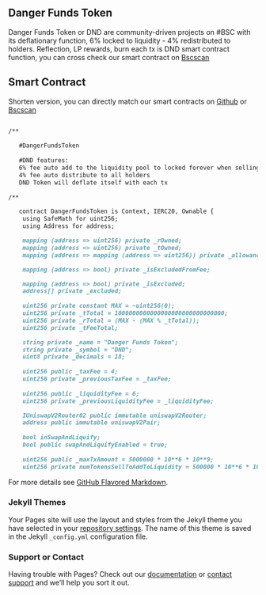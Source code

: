 ## Danger Funds Token

Danger Funds Token or DND are community-driven projects on #BSC with its deflationary function, 6% locked to liquidity - 4% redistributed to holders.
Reflection, LP rewards, burn each tx is DND smart contract function, you can cross check our smart contract on [Bscscan](https://bscscan.com)

## Smart Contract

Shorten version, you can directly match our smart contracts on [Github](https://github.com/dangertoken/dangertoken.github.io/blob/main/contracts) or [Bscscan](https://bscscan.com)

```markdown

/**
  
   #DangerFundsToken
   
   #DND features:
   6% fee auto add to the liquidity pool to locked forever when selling
   4% fee auto distribute to all holders
   DND Token will deflate itself with each tx
   
/**

   contract DangerFundsToken is Context, IERC20, Ownable {
    using SafeMath for uint256;
    using Address for address;

    mapping (address => uint256) private _rOwned;
    mapping (address => uint256) private _tOwned;
    mapping (address => mapping (address => uint256)) private _allowances;

    mapping (address => bool) private _isExcludedFromFee;

    mapping (address => bool) private _isExcluded;
    address[] private _excluded;
   
    uint256 private constant MAX = ~uint256(0);
    uint256 private _tTotal = 1000000000000000000000000000000;
    uint256 private _rTotal = (MAX - (MAX % _tTotal));
    uint256 private _tFeeTotal;

    string private _name = "Danger Funds Token";
    string private _symbol = "DND";
    uint8 private _decimals = 18;
    
    uint256 public _taxFee = 4;
    uint256 private _previousTaxFee = _taxFee;
    
    uint256 public _liquidityFee = 6;
    uint256 private _previousLiquidityFee = _liquidityFee;

    IUniswapV2Router02 public immutable uniswapV2Router;
    address public immutable uniswapV2Pair;
    
    bool inSwapAndLiquify;
    bool public swapAndLiquifyEnabled = true;
    
    uint256 public _maxTxAmount = 5000000 * 10**6 * 10**9;
    uint256 private numTokensSellToAddToLiquidity = 500000 * 10**6 * 10**9;
```

For more details see [GitHub Flavored Markdown](https://guides.github.com/features/mastering-markdown/).

### Jekyll Themes

Your Pages site will use the layout and styles from the Jekyll theme you have selected in your [repository settings](https://github.com/dangerfunds/dangerfunds.github.io/settings/pages). The name of this theme is saved in the Jekyll `_config.yml` configuration file.

### Support or Contact

Having trouble with Pages? Check out our [documentation](https://docs.github.com/categories/github-pages-basics/) or [contact support](https://support.github.com/contact) and we’ll help you sort it out.
